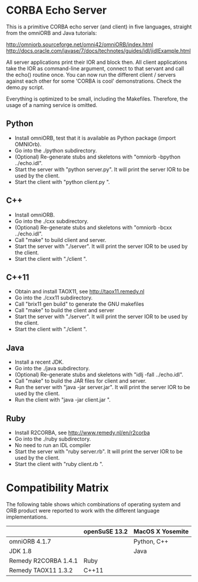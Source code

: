 # CORBA Echo Server

This is a primitive CORBA echo server (and client) in five languages, straight from the omniORB and Java tutorials:

http://omniorb.sourceforge.net/omni42/omniORB/index.html
http://docs.oracle.com/javase/7/docs/technotes/guides/idl/jidlExample.html

All server applications print their IOR and block then. All client applications take the IOR as command-line argument, connect to that servant and call the echo() routine once. You can now run the different client / servers against each other for some 'CORBA is cool' demonstrations. Check the demo.py script.

Everything is optimized to be small, including the Makefiles. Therefore, the usage of a naming service is omitted.

## Python
- Install omniORB, test that it is available as Python package (import OMNIOrb).
- Go into the ./python subdirectory.
- (Optional) Re-generate stubs and skeletons with "omniorb -bpython ../echo.idl".
- Start the server with "python server.py". It will print the server IOR to be used by the client.
- Start the client with "python client.py <IOR>".

## C++
- Install omniORB.
- Go into the ./cxx subdirectory.
- (Optional) Re-generate stubs and skeletons with "omniorb -bcxx ../echo.idl".
- Call "make" to build client and server.
- Start the server with "./server". It will print the server IOR to be used by the client.
- Start the client with "./client <IOR>".

## C++11
- Obtain and install TAOX11, see http://taox11.remedy.nl
- Go into the ./cxx11 subdirectory.
- Call "brix11 gen build" to generate the GNU makefiles
- Call "make" to build the client and server
- Start the server with "./server". It will print the server IOR to be used by the client.
- Start the client with "./client <IOR>".

## Java
- Install a recent JDK.
- Go into the ./java subdirectory.
- (Optional) Re-generate stubs and skeletons with "idlj -fall ../echo.idl".
- Call "make" to build the JAR files for client and server.
- Run the server with "java -jar server.jar".  It will print the server IOR to be used by the client.
- Run the client with "java -jar client.jar <IOR>".

## Ruby
- Install R2CORBA, see http://www.remedy.nl/en/r2corba
- Go into the ./ruby subdirectory.
- No need to run an IDL compiler
- Start the server with "ruby server.rb". It will print the server IOR to be used by the client.
- Start the client with "ruby client.rb <IOR>".

# Compatibility Matrix

The following table shows which combinations of operating system and ORB product were reported to work with the different language implementations.

|                      | openSuSE 13.2  | MacOS X Yosemite  |
|----------------------|----------------|-------------------|
| omniORB 4.1.7        |                | Python, C++       |
| JDK 1.8              |                | Java              |
| Remedy R2CORBA 1.4.1 | Ruby           |                   |
| Remedy TAOX11 1.3.2  | C++11          |                   |

